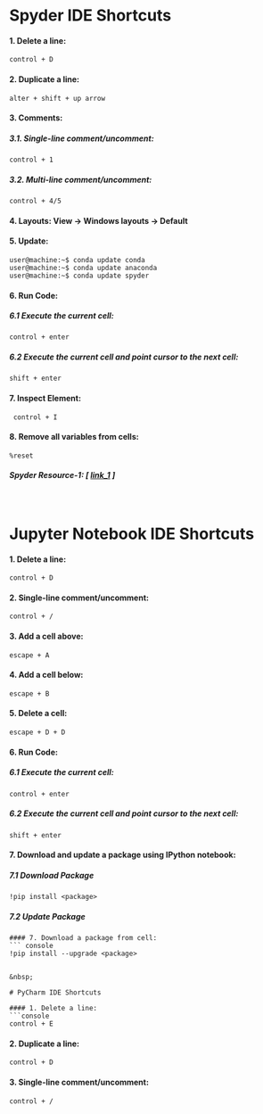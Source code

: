 # Spyder IDE Shortcuts
#### 1. Delete a line:
```console
control + D
```
#### 2. Duplicate a line:
```console
alter + shift + up arrow
```

#### 3. Comments:
##### 3.1. Single-line comment/uncomment:
```console
control + 1
```
##### 3.2. Multi-line comment/uncomment:
```console
control + 4/5
```

#### 4. Layouts: View -> Windows layouts -> Default
#### 5. Update:
```console
user@machine:~$ conda update conda
user@machine:~$ conda update anaconda
user@machine:~$ conda update spyder
```
#### 6. Run Code:
##### 6.1 Execute the current cell:
```console
control + enter
```
##### 6.2 Execute the current cell and point cursor to the next cell:
```console
shift + enter
```

#### 7. Inspect Element:
```console
 control + I
```
#### 8. Remove all variables from cells:

```console
%reset
```

##### Spyder Resource-1: [ [link_1](https://www.southampton.ac.uk/~fangohr/blog/spyder-the-scientific-python-development-environment.html) ]

&nbsp;

# Jupyter Notebook IDE Shortcuts

#### 1. Delete a line: 
```console
control + D
```

#### 2. Single-line comment/uncomment:
```console
control + /
```

#### 3. Add a cell above:
```console
escape + A
```

#### 4. Add a cell below:
```console
escape + B
```

#### 5. Delete a cell: 
```console
escape + D + D
```

#### 6. Run Code:
##### 6.1 Execute the current cell: 
```console
control + enter
```
##### 6.2 Execute the current cell and point cursor to the next cell:
```console
shift + enter
```
#### 7. Download and update a package using IPython notebook:

##### 7.1 Download Package
``` console
!pip install <package>
```

##### 7.2 Update Package
``` console
#### 7. Download a package from cell:
``` console
!pip install --upgrade <package>
```
```

&nbsp;

# PyCharm IDE Shortcuts

#### 1. Delete a line: 
```console
control + E
```
#### 2. Duplicate a line: 
```console
control + D
```
#### 3. Single-line comment/uncomment:
```console
control + /
```
